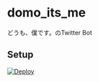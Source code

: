 # domo_its_me
どうも、僕です。のTwitter Bot

## Setup
[![Deploy](https://www.herokucdn.com/deploy/button.svg)](https://heroku.com/deploy)
